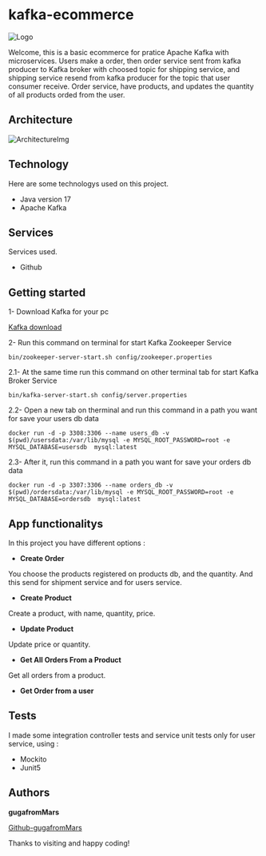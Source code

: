 # kafka-ecommerce

![Logo](https://github.com/gugafromMARS/event-driven-kafka-spb/assets/116969206/ac5ddbc5-ee5c-47e2-b246-6b598420efd0)

Welcome, this is a basic ecommerce for pratice Apache Kafka with microservices. Users make a order, then order service sent from kafka producer to Kafka broker with choosed topic for shipping service, and shipping service resend from kafka producer for the topic that user consumer receive.
Order service, have products, and updates the quantity of all products orded from the user.

## Architecture

![ArchitectureImg](https://github.com/gugafromMARS/kafka-ecommerce/assets/116969206/6e1e353c-7bb1-4baa-b8ae-4aea21fabea6)

## Technology

Here are some technologys used on this project.

* Java version 17
* Apache Kafka

## Services

Services used.

* Github
  
## Getting started

1- Download Kafka for your pc 

[Kafka download](https://kafka.apache.org/downloads)

2- Run this command on terminal for start Kafka Zookeeper Service
```shell script
bin/zookeeper-server-start.sh config/zookeeper.properties
```
2.1- At the same time run this command on other terminal tab for start Kafka Broker Service
```shell script
bin/kafka-server-start.sh config/server.properties
```
2.2- Open a new tab on therminal and run this command in a path you want for save your users db data
```shell script
docker run -d -p 3308:3306 --name users_db -v $(pwd)/usersdata:/var/lib/mysql -e MYSQL_ROOT_PASSWORD=root -e MYSQL_DATABASE=usersdb  mysql:latest
```
2.3- After it, run this command in a path you want for save your orders db data
```shell script
docker run -d -p 3307:3306 --name orders_db -v $(pwd)/ordersdata:/var/lib/mysql -e MYSQL_ROOT_PASSWORD=root -e MYSQL_DATABASE=ordersdb  mysql:latest
```

## App functionalitys

In this project you have different options :

* **Create Order**
  
You choose the products registered on products db, and the quantity. And this send for shipment service and for users service.

* **Create Product**

Create a product, with name, quantity, price.

* **Update Product**

Update price or quantity.

* **Get All Orders From a Product**

Get all orders from a product.

* **Get Order from a user**

## Tests

I made some integration controller tests and service unit tests only for user service, using :

* Mockito
* Junit5

## Authors

**gugafromMars**

[Github-gugafromMars](https://github.com/gugafromMARS)

Thanks to visiting and happy coding!
